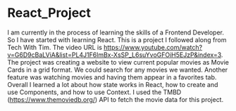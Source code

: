 # React_Project
I am currently in the process of learning the skills of a Frontend Developer. So I have started with learning React. This is a project I followed along from Tech With Tim. The video URL is https://www.youtube.com/watch?v=G6D9cBaLViA&list=PL4J1F6lmBx-XsSP_L6suYvoGFOiH5EJzP&index=3. The project was creating a website to view current popular movies as Movie Cards in a grid format. We could search for any movies we wanted. Another feature was watching movies and having them appear in a favorites tab. Overall I learned a lot about how state works in React, how to create and use Components, and how to use Context. I used the TMBD (https://www.themoviedb.org/) API to fetch the movie data for this project.
